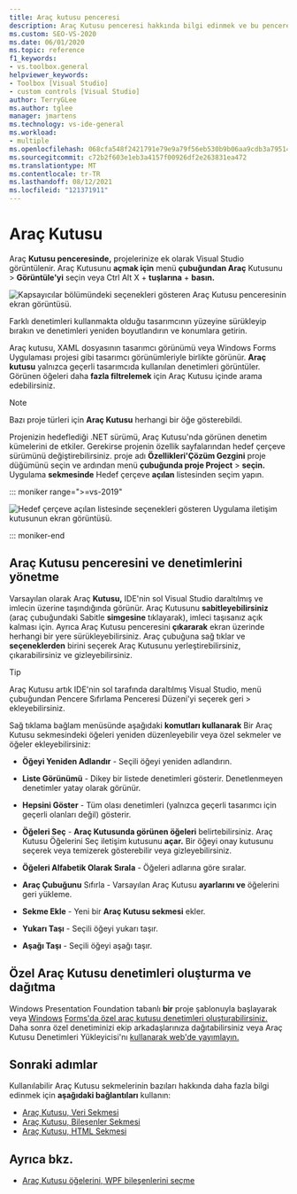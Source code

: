 ```yaml
---
title: Araç kutusu penceresi
description: Araç Kutusu penceresi hakkında bilgi edinmek ve bu pencerenin projelerde ek olarak ek Visual Studio öğrenin.
ms.custom: SEO-VS-2020
ms.date: 06/01/2020
ms.topic: reference
f1_keywords:
- vs.toolbox.general
helpviewer_keywords:
- Toolbox [Visual Studio]
- custom controls [Visual Studio]
author: TerryGLee
ms.author: tglee
manager: jmartens
ms.technology: vs-ide-general
ms.workload:
- multiple
ms.openlocfilehash: 068cfa548f2421791e79e9a79f56eb530b9b06aa9cdb3a7951433c2cc3b36e89
ms.sourcegitcommit: c72b2f603e1eb3a4157f00926df2e263831ea472
ms.translationtype: MT
ms.contentlocale: tr-TR
ms.lasthandoff: 08/12/2021
ms.locfileid: "121371911"
---
```

# <a name="toolbox"></a>Araç Kutusu

Araç **Kutusu penceresinde,** projelerinize ek olarak Visual Studio görüntülenir. Araç Kutusunu **açmak için** menü **çubuğundan Araç** Kutusunu  >  **Görüntüle'yi** seçin veya Ctrl Alt X  + **tuşlarına** + **basın.**

![Kapsayıcılar bölümündeki seçenekleri gösteren Araç Kutusu penceresinin ekran görüntüsü.](media/vs-2019/toolbox.png "Araç Kutusu penceresinin ekran görüntüsü")

Farklı denetimleri kullanmakta olduğu tasarımcının yüzeyine sürükleyip bırakın ve denetimleri yeniden boyutlandırın ve konumlara getirin.

Araç kutusu, XAML dosyasının tasarımcı görünümü veya Windows Forms Uygulaması projesi gibi tasarımcı görünümleriyle birlikte görünür. **Araç kutusu** yalnızca geçerli tasarımcıda kullanılan denetimleri görüntüler. Görünen öğeleri daha **fazla filtrelemek** için Araç Kutusu içinde arama edebilirsiniz.

> [!NOTE]
> Bazı proje türleri için **Araç Kutusu** herhangi bir öğe gösterebildi.

Projenizin hedeflediği .NET sürümü, Araç Kutusu'nda görünen denetim kümelerini de etkiler. Gerekirse projenin özellik sayfalarından hedef çerçeve sürümünü değiştirebilirsiniz. proje adı **Özellikleri'Çözüm Gezgini** proje düğümünü seçin ve ardından menü **çubuğunda proje Project**  >  **seçin.** Uygulama **sekmesinde** Hedef çerçeve **açılan** listesinden seçim yapın.

::: moniker range=">=vs-2019"

![Hedef çerçeve açılan listesinde seçenekleri gösteren Uygulama iletişim kutusunun ekran görüntüsü.](media/vs-2019/toolbox-change-dotnet-version.png ".NET sürümünü değiştirebilirsiniz iletişim kutusunun ekran görüntüsü")

::: moniker-end

## <a name="manage-the-toolbox-window-and-its-controls"></a>Araç Kutusu penceresini ve denetimlerini yönetme

Varsayılan olarak Araç **Kutusu,** IDE'nin sol Visual Studio daraltılmış ve imlecin üzerine taşındığında görünür. Araç Kutusunu **sabitleyebilirsiniz** (araç çubuğundaki Sabitle **simgesine** tıklayarak), imleci taşısanız açık kalması için. Ayrıca Araç Kutusu penceresini **çıkararak** ekran üzerinde herhangi bir yere sürükleyebilirsiniz. Araç çubuğuna sağ tıklar ve **seçeneklerden** birini seçerek Araç Kutusunu yerleştirebilirsiniz, çıkarabilirsiniz ve gizleyebilirsiniz.

> [!TIP]
> Araç Kutusu artık IDE'nin sol tarafında daraltılmış Visual Studio, menü çubuğundan Pencere Sıfırlama Penceresi Düzeni'yi seçerek geri  >   ekleyebilirsiniz.

Sağ tıklama bağlam menüsünde aşağıdaki **komutları kullanarak** Bir Araç Kutusu sekmesindeki öğeleri yeniden düzenleyebilir veya özel sekmeler ve öğeler ekleyebilirsiniz:

- **Öğeyi Yeniden Adlandır** - Seçili öğeyi yeniden adlandırın.

- **Liste Görünümü** - Dikey bir listede denetimleri gösterir. Denetlenmeyen denetimler yatay olarak görünür.

- **Hepsini Göster** - Tüm olası denetimleri (yalnızca geçerli tasarımcı için geçerli olanları değil) gösterir.

- **Öğeleri Seç** - **Araç Kutusunda görünen öğeleri** belirtebilirsiniz. Araç Kutusu Öğelerini Seç iletişim kutusunu **açar.** Bir öğeyi onay kutusunu seçerek veya temizerek gösterebilir veya gizleyebilirsiniz.

- **Öğeleri Alfabetik Olarak Sırala** - Öğeleri adlarına göre sıralar.

- **Araç Çubuğunu** Sıfırla - Varsayılan Araç Kutusu **ayarlarını ve** öğelerini geri yükleme.

- **Sekme Ekle** - Yeni bir **Araç Kutusu sekmesi** ekler.

- **Yukarı Taşı** - Seçili öğeyi yukarı taşır.

- **Aşağı Taşı** - Seçili öğeyi aşağı taşır.

## <a name="create-and-distribute-custom-toolbox-controls"></a>Özel Araç Kutusu denetimleri oluşturma ve dağıtma

Windows Presentation Foundation tabanlı **bir** proje şablonuyla başlayarak veya [Windows](../../extensibility/creating-a-wpf-toolbox-control.md) [Forms'da özel araç kutusu denetimleri oluşturabilirsiniz.](../../extensibility/creating-a-windows-forms-toolbox-control.md) Daha sonra özel denetiminizi ekip arkadaşlarınıza dağıtabilirsiniz veya Araç Kutusu Denetimleri Yükleyicisi'nı [kullanarak web'de yayımlayın.](https://download.microsoft.com/download/8/3/6/836657BD-9CCB-4ED4-B9D2-FB769473B284/TCI_whitepaper.docx)

## <a name="next-steps"></a>Sonraki adımlar

Kullanılabilir Araç Kutusu sekmelerinin bazıları hakkında daha fazla bilgi edinmek için **aşağıdaki bağlantıları** kullanın:

- [Araç Kutusu, Veri Sekmesi](../../ide/reference/toolbox-data-tab.md)
- [Araç Kutusu, Bileşenler Sekmesi](../../ide/reference/toolbox-components-tab.md)
- [Araç Kutusu, HTML Sekmesi](../../ide/reference/toolbox-html-tab.md)

## <a name="see-also"></a>Ayrıca bkz.

- [Araç Kutusu öğelerini, WPF bileşenlerini seçme](choose-toolbox-items-wpf-components.md)
